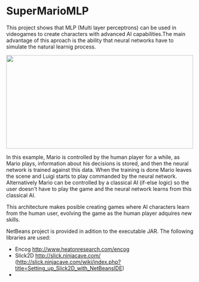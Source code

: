 # SuperMarioMLP

This project shows that MLP (Multi layer perceptrons) can be used in videogames to create characters with advanced AI capabilities.The main advantage of this aproach is the ability that neural networks have to simulate the natural learnig process.

<img src="https://github.com/lopeLH/SuperMarioRNA/blob/master/Executable%20JAR/resources/mainImage.png"  width=500 height=250 />

In this example, Mario is controlled by the human player for a while, as Mario plays, information about his decisions is 
stored, and then the neural network is trained against this data. When the training is done Mario leaves the scene and Luigi starts
to play commanded by the neural network. Alternatively Mario can be controlled by a classical AI (if-else logic) so the user doesn't have 
to play the game and the neural network learns from this classical AI.

This architecture makes posible creating games where AI characters learn from the human user, evolving the game as the human 
player adquires new skills.

NetBeans project is provided in adition to the executable JAR. The following libraries are used:

- Encog http://www.heatonresearch.com/encog
- Slick2D http://slick.ninjacave.com/ (http://slick.ninjacave.com/wiki/index.php?title=Setting_up_Slick2D_with_NetBeansIDE)
- 


